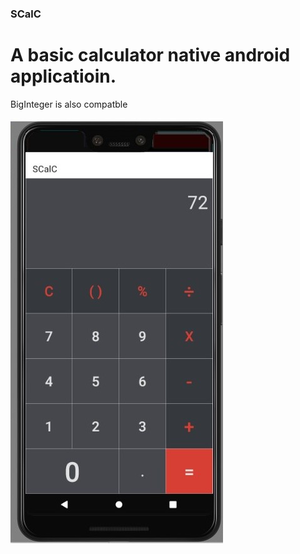 ### SCalC
# A basic calculator native android applicatioin.
BigInteger is also compatble

![Thumbnail](thumbnail.jpg)
